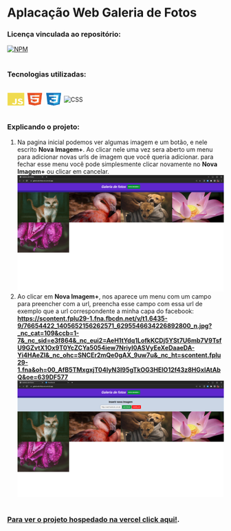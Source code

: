 # Aplacação Web Galeria de Fotos
### Licença vinculada ao repositório: 
[![NPM](https://img.shields.io/github/license/LuizFernandoDeveloper/Galeria_de_fotos)](https://github.com/LuizFernandoDeveloper/Galeria_de_fotos/blob/main/LICENSE)
#

### Tecnologias utilizadas: 
<div style="display: inline_block"><br>
    <img align="center" alt="Js" height="30" width="40" src="https://raw.githubusercontent.com/devicons/devicon/master/icons/javascript/javascript-plain.svg">
    <img align="center" alt="HTML" height="30" width="40" src="https://raw.githubusercontent.com/devicons/devicon/master/icons/html5/html5-original.svg">
    <img align="center" alt="CSS" height="30" width="40" src="https://raw.githubusercontent.com/devicons/devicon/master/icons/css3/css3-original.svg">
     <img align="center" alt="CSS" height="30" width="40" src="https://cdn.jsdelivr.net/gh/devicons/devicon/icons/jquery/jquery-plain-wordmark.svg">
</div>

#
### Explicando o projeto:
1. Na pagina inicial podemos ver algumas imagem e um botão, e nele escrito **Nova Imagem+**. Ao clicar nele uma vez sera aberto um menu para adicionar novas urls de imagem que você queria adicionar. para fechar esse menu você pode simplesmente clicar novamente no **Nova Imagem+** ou clicar em cancelar.
![pagina inicial Galeria de Fotos](./imagens-Readme/inicial.png)
2. Ao clicar em **Nova Imagem+**, nos aparece um menu com um campo para preencher com a url, preencha esse campo com essa url de exemplo que a url correspondente a minha capa do facebook: **https://scontent.fplu29-1.fna.fbcdn.net/v/t1.6435-9/76654422_1405652156262571_6295546634226892800_n.jpg?_nc_cat=109&ccb=1-7&_nc_sid=e3f864&_nc_eui2=AeH1tYdq1LofkKCDj5YSt7U6mb7V9TsfU9GZvtX1Ox9T0YcZCYa5054iew7NriyI0ASVyEeXeDaaeDA-Yi4HAeZl&_nc_ohc=SNCEr2mQe0gAX_9uw7u&_nc_ht=scontent.fplu29-1.fna&oh=00_AfB5TMxgxjT04IyN3I95gTkOG3HElO12f43z8HGxlAtAbQ&oe=639DF577** 
![pagina inicial Galeria de Fotos](./imagens-Readme/adicione%20um%20link%20.png)
#

### [Para ver o projeto hospedado na vercel click aqui!](https://galeria-de-fotos-six.vercel.app/).

